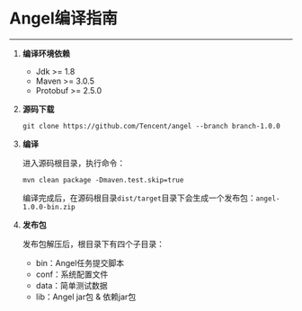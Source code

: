 # Angel编译指南

---

1. **编译环境依赖**
    * Jdk >= 1.8
    * Maven >= 3.0.5
    * Protobuf >= 2.5.0

2. **源码下载**

	```git clone https://github.com/Tencent/angel --branch branch-1.0.0```

3. **编译**

	进入源码根目录，执行命令：

	```mvn clean package -Dmaven.test.skip=true```

	编译完成后，在源码根目录`dist/target`目录下会生成一个发布包：`angel-1.0.0-bin.zip`

4. **发布包**

	发布包解压后，根目录下有四个子目录：
   * bin：Angel任务提交脚本
   * conf：系统配置文件
   * data：简单测试数据
   * lib：Angel jar包 & 依赖jar包
